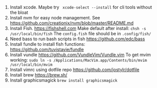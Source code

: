 1. Install xcode.  Maybe try ` xcode-select --install`  for cli tools without the bloat
2. Install nvm for easy node management. See https://github.com/creationix/nvm/blob/master/README.md
3. Install Fish. https://fishshell.com  Make default after install:  `chsh -s /usr/local/bin/fish`  The `config.fish` file should be in `.config/fish/`
4. Need bass to run bash scripts in fish  https://github.com/edc/bass
5. Install fundle to install fish functions: https://github.com/tuvistavie/fundle
6. Install vundle https://github.com/VundleVim/Vundle.vim To get mvim working: `sudo ln -s /Applications/MacVim.app/Contents/bin/mvim /usr/local/bin/mvim`
7. Install vimrc using dotfile repo https://github.com/jostylr/dotfile
8. Install brew  https://brew.sh/
9. Install graphicsmagick  `brew install graphicsmagick`

